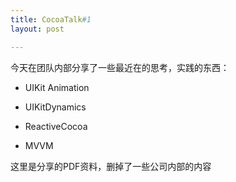 ```yaml
---
title: CocoaTalk#1
layout: post

---
```


今天在团队内部分享了一些最近在的思考，实践的东西：

- UIKit Animation

- UIKitDynamics

- ReactiveCocoa

- MVVM

这里是分享的PDF资料，删掉了一些公司内部的内容